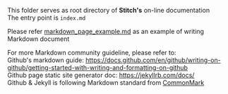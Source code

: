 This folder serves as root directory of **Stitch's** on-line documentation  
The entry point is `index.md`

Please refer [markdown_page_example.md](./markdown_page_example) as an example of writing Markdown document

For more Markdown community guideline, please refer to:  
Github's markdown guide: <https://docs.github.com/en/github/writing-on-github/getting-started-with-writing-and-formatting-on-github>  
Github page static site generator doc: <https://jekyllrb.com/docs/>  
Github & Jekyll is following Markdown standard from [CommonMark](https://commonmark.org)
